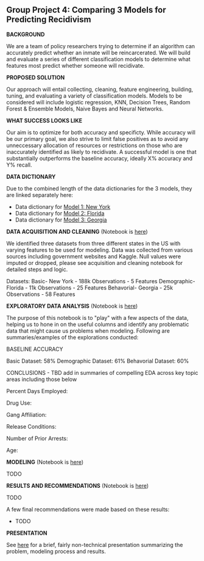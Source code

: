 ## Group Project 4: Comparing 3 Models for Predicting Recidivism


**BACKGROUND**

We are a team of policy researchers trying to determine if an algorithm can accurately predict whether an inmate will be reincarcerated. We will build and evaluate a series of different classification models to determine what features most predict whether someone will recidivate. 


**PROPOSED SOLUTION**

Our approach will entail collecting, cleaning, feature engineering, building, tuning, and evaluating a variety of classification models. Models to be considered will include logistic regression, KNN, Decision Trees, Random Forest & Ensemble Models, Naive Bayes and  Neural Networks. 


**WHAT SUCCESS LOOKS LIKE**

Our aim is to optimize for both accuracy and specificty. While accuracy will be our primary goal, we also strive to limit false positives as to avoid any unneccessary allocation of resources or restrictions on those who are inaccurately identified as likely to recidivate. A successful model is one that substantially outperforms the baseline accuracy, ideally X% accuracy and Y% recall. 


**DATA DICTIONARY**

Due to the combined length of the data dictionaries for the 3 models, they are linked separately here:

- Data dictionary for [Model 1: New York](./data/NY/data_dictionary_NY.md)
- Data dictionary for [Model 2: Florida](./data/FL/data_dictionary_FL.md)
- Data dictionary for [Model 3: Georgia](./data/GA/data_dictionary_GA.md)

**DATA ACQUISITION AND CLEANING** (Notebook is [here](./notebooks/01_data_acq_clean.ipynb))

We identified three datasets from three different states in the US with varying features to be used for modeling. Data was collected from various sources including government websites and Kaggle. Null values were imputed or dropped, please see acquisition and cleaning notebook for detailed steps and logic.

Datasets:
Basic- New York - 188k Observations - 5 Features 
Demographic- Florida - 11k Observations - 25 Features
Behavorial- Georgia - 25k Observations - 58 Features

**EXPLORATORY DATA ANALYSIS** (Notebook is [here](./notebooks/02_eda.ipynb))

The purpose of this notebook is to "play" with a few aspects of the data, helping us to hone in on the useful columns and identify any problematic data that might cause us problems when modeling. Following are summaries/examples of the explorations conducted:

BASELINE ACCURACY

Basic Dataset: 58% 
Demographic Dataset: 61% 
Behavorial Dataset: 60% 

CONCLUSIONS - TBD add in summaries of compelling EDA across key topic areas including those below

Percent Days Employed:

Drug Use:

Gang Affiliation:

Release Conditions:

Number of Prior Arrests:

Age:

**MODELING** (Notebook is [here](./notebooks/03_modeling.ipynb))

TODO

**RESULTS AND RECOMMENDATIONS** (Notebook is [here](./notebooks/04_results.ipynb))

TODO

A few final recommendations were made based on these results:
- TODO

**PRESENTATION**

See [here](./presentation/presentation.pdf) for a brief, fairly non-technical presentation summarizing the problem, modeling process and results.